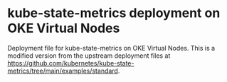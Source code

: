 # kube-state-metrics deployment on OKE Virtual Nodes
Deployment file for kube-state-metrics on OKE Virtual Nodes.
This is a modified version from the upstream deployment files at https://github.com/kubernetes/kube-state-metrics/tree/main/examples/standard.

